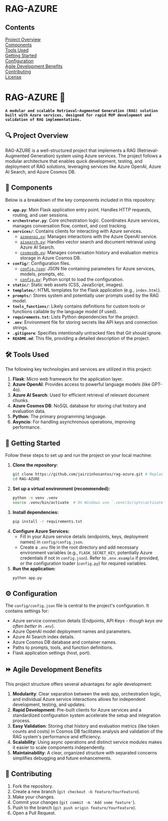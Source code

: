 # RAG-AZURE

## Contents
[Project Overview](#mag-project-overview)<br>
[Components](#open_file_folder-components)<br>
[Tools Used](#hammer_and_wrench-tools-used)<br>
[Getting Started](#rocket-getting-started)<br>
[Configuration](#gear-configuration)<br>
[Agile Development Benefits](#fast_forward-agile-development-benefits)<br>
[Contributing](#handshake-contributing)<br>
[License](#page_facing_up-license)<br>

# RAG-AZURE :robot:

**`A modular and scalable Retrieval-Augmented Generation (RAG) solution built with Azure services, designed for rapid MVP development and validation of RAG implementations.`**

## :mag: Project Overview

RAG-AZURE is a well-structured project that implements a RAG (Retrieval-Augmented Generation) system using Azure services. The project follows a modular architecture that enables quick development, testing, and deployment of RAG solutions, leveraging services like Azure OpenAI, Azure AI Search, and Azure Cosmos DB.

## :open_file_folder: Components

Below is a breakdown of the key components included in this repository:

- **`app.py`**: Main Flask application entry point. Handles HTTP requests, routing, and user sessions.
- **`orchestrator.py`**: Core orchestration logic. Coordinates Azure services, manages conversation flow, context, and cost tracking.
- **`services/`**: Contains clients for interacting with Azure services.
  - [`azopenai.py`](services/azopenai.py): Manages interactions with the Azure OpenAI service.
  - [`aisearch.py`](services/aisearch.py): Handles vector search and document retrieval using Azure AI Search.
  - [`cosmosdb.py`](services/cosmosdb.py): Manages conversation history and evaluation metrics storage in Azure Cosmos DB.
- **`config/`**: Configuration files.
  - [`config.json`](config/config.json): JSON file containing parameters for Azure services, models, prompts, etc.
  - [`config.py`](config/config.py): Python script to load the configuration.
- **`static/`**: Static web assets (CSS, JavaScript, images).
- **`templates/`**: HTML templates for the Flask application (e.g., `index.html`).
- **`prompts/`**: Stores system and potentially user prompts used by the RAG model.
- **`tools_functions/`**: Likely contains definitions for custom tools or functions callable by the language model (if used).
- **`requirements.txt`**: Lists Python dependencies for the project.
- **`.env`**: Environment file for storing secrets like API keys and connection strings.
- **`.gitignore`**: Specifies intentionally untracked files that Git should ignore.
- **`README.md`**: This file, providing a detailed description of the project.

## :hammer_and_wrench: Tools Used

The following key technologies and services are utilized in this project:

1.  **Flask**: Micro web framework for the application layer.
2.  **Azure OpenAI**: Provides access to powerful language models (like GPT-4o).
3.  **Azure AI Search**: Used for efficient retrieval of relevant document chunks.
4.  **Azure Cosmos DB**: NoSQL database for storing chat history and evaluation data.
5.  **Python**: The primary programming language.
6.  **Asyncio**: For handling asynchronous operations, improving performance.

## :rocket: Getting Started

Follow these steps to set up and run the project on your local machine:

1.  **Clone the repository:**
    ```bash
    git clone https://github.com/jairzinhosantos/rag-azure.git # Replace with your repo URL
    cd RAG-AZURE
    ```
2.  **Set up a virtual environment (recommended):**
    ```bash
    python -m venv .venv
    source .venv/bin/activate  # On Windows use `.venv\Scripts\activate`
    ```
3.  **Install dependencies:**
    ```bash
    pip install -r requirements.txt
    ```
4.  **Configure Azure Services:**
    *   Fill in your Azure service details (endpoints, keys, deployment names) in `config/config.json`.
    *   Create a `.env` file in the root directory and add necessary environment variables (e.g., `FLASK_SECRET_KEY`, potentially Azure credentials if not in `config.json`). Refer to `.env.example` if provided, or the configuration loader (`config.py`) for required variables.
5.  **Run the application:**
    ```bash
    python app.py
    ```

## :gear: Configuration

The `config/config.json` file is central to the project's configuration. It contains settings for:
- Azure service connection details (Endpoints, API Keys - *though keys are often better in `.env`*).
- Azure OpenAI model deployment names and parameters.
- Azure AI Search index details.
- Azure Cosmos DB database and container names.
- Paths to prompts, tools, and function definitions.
- Flask application settings (host, port).

## :fast_forward: Agile Development Benefits

This project structure offers several advantages for agile development:

1.  **Modularity**: Clear separation between the web app, orchestration logic, and individual Azure service interactions allows for independent development, testing, and updates.
2.  **Rapid Development**: Pre-built clients for Azure services and a standardized configuration system accelerate the setup and integration process.
3.  **Easy Validation**: Storing chat history and evaluation metrics (like token counts and costs) in Cosmos DB facilitates analysis and validation of the RAG system's performance and efficiency.
4.  **Scalability**: Using async operations and distinct service modules makes it easier to scale components independently.
5.  **Maintainability**: A clear, organized structure with separated concerns simplifies debugging and future enhancements.

## :handshake: Contributing

1.  Fork the repository.
2.  Create a new branch (`git checkout -b feature/YourFeature`).
3.  Make your changes.
4.  Commit your changes (`git commit -m 'Add some feature'`).
5.  Push to the branch (`git push origin feature/YourFeature`).
6.  Open a Pull Request.
